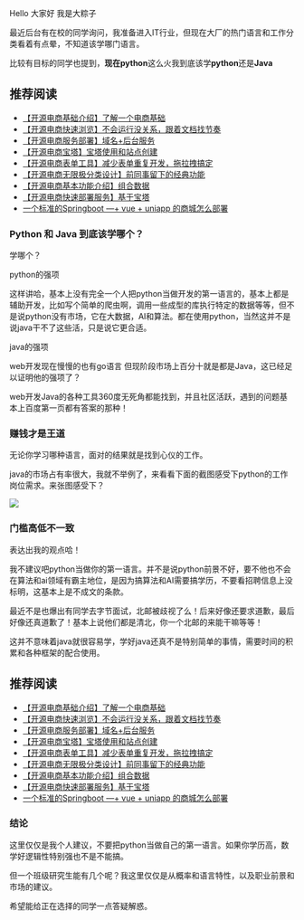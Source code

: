 Hello 大家好 我是大粽子

最近后台有在校的同学询问，我准备进入IT行业，但现在大厂的热门语言和工作分类看着有点晕，不知道该学哪门语言。

比较有目标的同学也提到，**现在python**这么火我到底该学**python**还是**Java**



## 推荐阅读

- [【开源电商基础介绍】了解一个电商基础](https://mp.weixin.qq.com/s/d7TAOzcCtjpNwqqAeU8ftA)
- [【开源电商快速浏览】不会运行没关系，跟着文档找节奏](https://mp.weixin.qq.com/s/DrRn0Zx-WPMe_Ocg7Oo1MA)
- [【开源电商服务部署】域名+后台服务](https://mp.weixin.qq.com/s/s5CqqlcLrDsLY8NEU47_4w)
- [【开源电商宝塔】宝塔使用和站点创建](https://mp.weixin.qq.com/s/2TDLMvmZM1EXDnJ39kR6Qw)
- [【开源电商表单工具】减少表单重复开发，拖拉拽搞定](https://mp.weixin.qq.com/s/1an2WYS10rwtWzQobs34kQ)
- [【开源电商无限极分类设计】前同事留下的经典功能](https://mp.weixin.qq.com/s/e8TNaRpdX71C74O3BtBa7A)
- [【开源电商基本功能介绍】组合数据](https://mp.weixin.qq.com/s/naRUwGHY1bOn9UepeOErTg)
- [【开源电商快速部署服务】基于宝塔](https://mp.weixin.qq.com/s/VZ5zCuScA-zZzZCYxfxByA)
- [一个标准的Springboot —+ vue + uniapp 的商城怎么部署](https://mp.weixin.qq.com/s/eFTr3-3w_5vA5veCdyCzZw)



### Python 和 Java 到底该学哪个？

学哪个？

python的强项

这样讲哈，基本上没有完全一个人把python当做开发的第一语言的，基本上都是辅助开发，比如写个简单的爬虫啊，调用一些成型的库执行特定的数据等等，但不是说python没有市场，它在大数据，AI和算法。都在使用python，当然这并不是说java干不了这些活，只是说它更合适。

java的强项

web开发现在慢慢的也有go语言 但现阶段市场上百分十就是都是Java，这已经足以证明他的强项了？

web开发Java的各种工具360度无死角都能找到，并且社区活跃，遇到的问题基本上百度第一页都有答案的那种！

### 赚钱才是王道

无论你学习哪种语言，面对的结果就是找到心仪的工作。

java的市场占有率很大，我就不举例了，来看看下面的截图感受下python的工作岗位需求。来张图感受下？

![](https://gitee.com/stivepeim/img4mk/raw/master/20210508180703.png)



### 门槛高低不一致

表达出我的观点哈！

我不建议吧python当做你的第一语言。并不是说python前景不好，要不他也不会在算法和ai领域有霸主地位，是因为搞算法和AI需要搞学历，不要看招聘信息上没标明，这基本上是不成文的条款。

最近不是也爆出有同学去字节面试，北邮被歧视了么！后来好像还要求道歉，最后好像还真道歉了！基本上说他们都是清北，你一个北邮的来能干嘛等等！

这并不意味着java就很容易学，学好java还真不是特别简单的事情，需要时间的积累和各种框架的配合使用。



## 推荐阅读

- [【开源电商基础介绍】了解一个电商基础](https://mp.weixin.qq.com/s/d7TAOzcCtjpNwqqAeU8ftA)
- [【开源电商快速浏览】不会运行没关系，跟着文档找节奏](https://mp.weixin.qq.com/s/DrRn0Zx-WPMe_Ocg7Oo1MA)
- [【开源电商服务部署】域名+后台服务](https://mp.weixin.qq.com/s/s5CqqlcLrDsLY8NEU47_4w)
- [【开源电商宝塔】宝塔使用和站点创建](https://mp.weixin.qq.com/s/2TDLMvmZM1EXDnJ39kR6Qw)
- [【开源电商表单工具】减少表单重复开发，拖拉拽搞定](https://mp.weixin.qq.com/s/1an2WYS10rwtWzQobs34kQ)
- [【开源电商无限极分类设计】前同事留下的经典功能](https://mp.weixin.qq.com/s/e8TNaRpdX71C74O3BtBa7A)
- [【开源电商基本功能介绍】组合数据](https://mp.weixin.qq.com/s/naRUwGHY1bOn9UepeOErTg)
- [【开源电商快速部署服务】基于宝塔](https://mp.weixin.qq.com/s/VZ5zCuScA-zZzZCYxfxByA)
- [一个标准的Springboot —+ vue + uniapp 的商城怎么部署](https://mp.weixin.qq.com/s/eFTr3-3w_5vA5veCdyCzZw)

### 结论

这里仅仅是我个人建议，不要把python当做自己的第一语言。如果你学历高，数学好逻辑性特别强也不是不能搞。

但一个班级研究生能有几个呢？我这里仅仅是从概率和语言特性，以及职业前景和市场的建议。

希望能给正在选择的同学一点答疑解惑。

